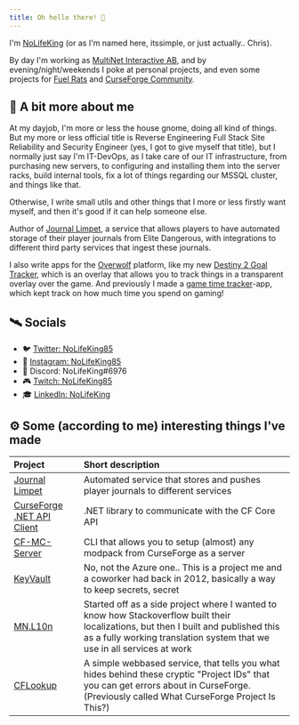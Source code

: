 ```yaml
---
title: Oh hello there! 👋
---
```


I'm [NoLifeKing](https://nolifeking85.tv) (or as I'm named here, itssimple, or just actually.. Chris).

By day I'm working as [MultiNet Interactive AB](https://github.com/MultinetInteractive), and by evening/night/weekends I poke at personal projects, and even some projects for [Fuel Rats](https://github.com/FuelRats) and [CurseForge Community](https://github.com/CurseForgeCommunity).

## 🤪 A bit more about me

At my dayjob, I'm more or less the house gnome, doing all kind of things. But my more or less official title is Reverse Engineering Full Stack Site Reliability and Security Engineer (yes, I got to give myself that title), but I normally just say I'm IT-DevOps, as I take care of our IT infrastructure, from purchasing new servers, to configuring and installing them into the server racks, build internal tools, fix a lot of things regarding our MSSQL cluster, and things like that.

Otherwise, I write small utils and other things that I more or less firstly want myself, and then it's good if it can help someone else.

Author of [Journal Limpet](https://journal-limpet.com), a service that allows players to have automated storage of their player journals from Elite Dangerous, with integrations to different third party services that ingest these journals.

I also write apps for the [Overwolf](https://overwolf.com) platform, like my new [Destiny 2 Goal Tracker](https://www.overwolf.com/app/NoLifeKing85-Destiny_2_-_Goal_tracker), which is an overlay that allows you to track things in a transparent overlay over the game. And previously I made a [game time tracker](https://github.com/itssimple/overwolf-game-time-tracker)-app, which kept track on how much time you spend on gaming!

## 🛰️ Socials

- 🐦 [Twitter: NoLifeKing85](https://twitter.com/NoLifeKing85)
- 📸 [Instagram: NoLifeKing85](https://instagram.com/NoLifeKing85)
- 🦄 Discord: NoLifeKing#6976
- 🎮 [Twitch: NoLifeKing85](https://twitch.tv/NoLifeKing85)
- 🎓 [LinkedIn: NoLifeKing](https://www.linkedin.com/in/nolifeking/)

## ⚙️ Some (according to me) interesting things I've made

| Project | Short description |
|:--------|:------------------|
| [Journal Limpet](https://github.com/itssimple/journal-limpet) | Automated service that stores and pushes player journals to different services |
| [CurseForge .NET API Client](https://github.com/CurseForgeCommunity/.NET-APIClient) | .NET library to communicate with the CF Core API |
| [CF-MC-Server](https://github.com/CurseForgeCommunity/cf-mc-server) | CLI that allows you to setup (almost) any modpack from CurseForge as a server |
| [KeyVault](https://github.com/itssimple/keyvault) | No, not the Azure one.. This is a project me and a coworker had back in 2012, basically a way to keep secrets, secret |
| [MN.L10n](https://github.com/MultinetInteractive/MN.L10n) | Started off as a side project where I wanted to know how Stackoverflow built their localizations, but then I built and published this as a fully working translation system that we use in all services at work |
| [CFLookup](https://github.com/CurseForgeCommunity/CFLookup) | A simple webbased service, that tells you what hides behind these cryptic "Project IDs" that you can get errors about in CurseForge. (Previously called What CurseForge Project Is This?) |
